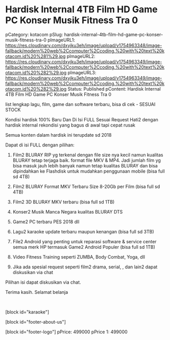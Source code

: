 # Hardisk Internal 4TB Film HD Game PC Konser Musik Fitness Tra 0

pCategory: kotacom
pSlug: hardisk-internal-4tb-film-hd-game-pc-konser-musik-fitness-tra-0
pImageURL1: https://res.cloudinary.com/dxyjku3eh/image/upload/v1754963348/image-fallback/modern%20web%2Ccomputer%2Ccoding.%20with%20text%20kotacom.id%20%281%29.jpg
pImageURL2: https://res.cloudinary.com/dxyjku3eh/image/upload/v1754963349/image-fallback/modern%20web%2Ccomputer%2Ccoding.%20with%20text%20kotacom.id%20%282%29.jpg
pImageURL3: https://res.cloudinary.com/dxyjku3eh/image/upload/v1754963349/image-fallback/modern%20web%2Ccomputer%2Ccoding.%20with%20text%20kotacom.id%20%282%29.jpg
Status: Published
pContent: Hardisk Internal 4TB Film HD Game PC Konser Musik Fitness Tra 0

list lengkap lagu, film, game dan software terbaru, bisa di cek -   SESUAI STOCK

Kondisi hardisk 100% Baru Dan Di Isi FULL Sesuai Request 
Hati2 dengan hardisk internal rekondisi yang bagus di awal tapi cepat rusak

Semua konten dalam hardisk ini terupdate sd 2018

Dapat di isi FULL dengan pilihan:

1. Film2 BLURAY RIP yg terkenal dengan file size nya kecil namun kualitas BLURAY tetap terjaga baik. format file MKV &amp; MP4.
Jadi jumlah film yg bisa masuk jauh lebih banyak namun tetap kualitas BLURAY dan bisa dipindahkan ke Flashdisk untuk mudahkan penggunaan mobile (bisa full sd 4TB)

2. Film2 BLURAY Format MKV Terbaru Size 8-20Gb per Film (bisa full sd 4TB)

3. Film2 3D BLURAY MKV terbaru  (bisa full sd 1TB)

4. Konser2 Musik Manca Negara kualitas BLURAY DTS 

5. Game2 PC terbaru PES 2018 dll 

6. Lagu2 karaoke update terbaru maupun kenangan (bisa full sd 3TB)

7. File2 Android yang penting untuk reparasi software &amp; service center semua merk HP termasuk Game2 Android Populer (bisa full sd 1TB)

8. Video Fitness Training seperti ZUMBA, Body Combat, Yoga, dll 

9. Jika ada spesial request seperti film2 drama, serial, , dan lain2 dapat diskusikan via chat

Pilihan isi dapat diskusikan via chat.

Terima kasih. Selamat belanja

&nbsp;

[block id="karaoke"]

[block id="footer-about-us"]

[block id="footer-logo"]
pPrice: 499000
pPrice 1: 499000